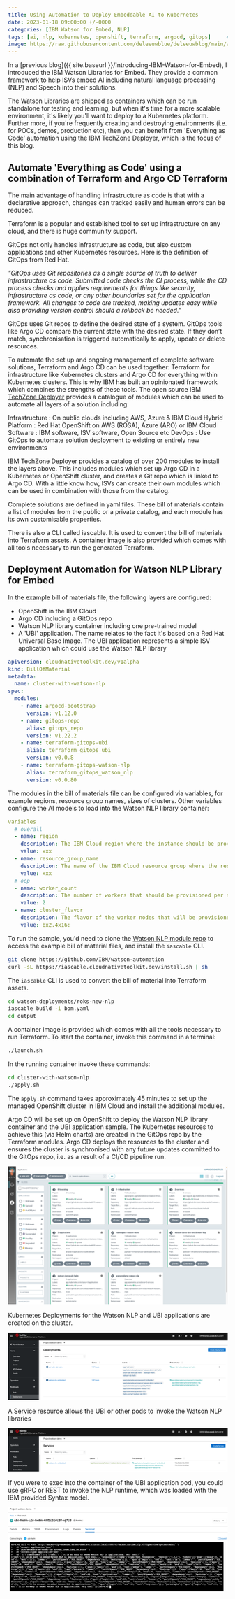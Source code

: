 ```yaml
---
title: Using Automation to Deploy Embeddable AI to Kubernetes
date: 2023-01-18 09:00:00 +/-0000
categories: [IBM Watson for Embed, NLP]
tags: [ai, nlp, kubernetes, openshift, terraform, argocd, gitops]     # TAG names should always be lowercase
image: https://raw.githubusercontent.com/deleeuwblue/deleeuwblog/main/assets/img/image.png/terraformAndArgo.png
---
```

In a [previous blog]({{ site.baseurl }}/Introducing-IBM-Watson-for-Embed), I introduced the IBM Watson Libraries for Embed.  They provide a common framework to help ISVs embed AI including natural language processing (NLP) and Speech into their solutions.

The Watson Libraries are shipped as containers which can be run standalone for testing and learning, but when it's time for a more scalable environment, it's likely you'll want to deploy to a Kubernetes platform.  Further more, if you're frequently creating and destroying environments (i.e. for POCs, demos, production etc), then you can benefit from 'Everything as Code' automation using the IBM TechZone Deployer, which is the focus of this blog.

## Automate 'Everything as Code' using a combination of Terraform and Argo CD Terraform

The main advantage of handling infrastructure as code is that with a declarative approach, changes can tracked easily and human errors can be reduced.  

Terraform is a popular and established tool to set up infrastructure on any cloud, and there is huge community support.

GitOps not only handles infrastructure as code, but also custom applications and other Kubernetes resources.  Here is the definition of GitOps from Red Hat.

*"GitOps uses Git repositories as a single source of truth to deliver infrastructure as code.  Submitted code checks the CI process, while the CD process checks and applies requirements for things like security, infrastructure as code, or any other boundaries set for the application framework.  All changes to code are tracked, making updates easy while also providing version control should a rollback be needed."*

GitOps uses Git repos to define the desired state of a system.  GitOps tools like Argo CD compare the current state with the desired state.  If they don’t match, synchronisation is triggered automatically to apply, update or delete resources.

To automate the set up and ongoing management of complete software solutions, Terraform and Argo CD can be used together: Terraform for infrastructure like Kubernetes clusters and Argo CD for everything within Kubernetes clusters.  This is why IBM has built an opinionated framework which combines the strengths of these tools.   The open source IBM [TechZone Deployer](https://github.com/cloud-native-toolkit/software-everywhere) provides a catalogue of modules which can be used to automate all layers of a solution including:

Infrastructure
: On public clouds including AWS, Azure & IBM Cloud
Hybrid Platform
: Red Hat OpenShift on AWS (ROSA), Azure (ARO) or IBM Cloud
Software
: IBM software, ISV software, Open Source etc
DevOps
: Use GitOps to automate solution deployment to existing or entirely new environments

IBM TechZone Deployer provides a catalog of over 200 modules to install the layers above.  This includes modules which set up Argo CD in a Kubernetes or OpenShift cluster, and creates a Git repo which is linked to Argo CD.  With a little know how, ISVs can create their own modules which can be used in combination with those from the catalog.

Complete solutions are defined in yaml files.  These bill of materials contain a list of modules from the public or a private catalog, and each module has its own customisable properties.

There is also a CLI called iascable.  It is used to convert the bill of materials into Terraform assets.  A container image is also provided which comes with all tools necessary to run the generated Terraform.

## Deployment Automation for Watson NLP Library for Embed

In the example bill of materials file, the following layers are configured:

* OpenShift in the IBM Cloud
* Argo CD including a GitOps repo
* Watson NLP library container including one pre-trained model
* A 'UBI' application.  The name relates to the fact it's based on a Red Hat Universal Base Image.  The UBI application represents a simple ISV application which could use the Watson NLP library

```yaml
apiVersion: cloudnativetoolkit.dev/v1alpha
kind: BillOfMaterial
metadata:
  name: cluster-with-watson-nlp
spec:
  modules:
    - name: argocd-bootstrap
      version: v1.12.0
    - name: gitops-repo
      alias: gitops_repo
      version: v1.22.2
    - name: terraform-gitops-ubi
      alias: terraform_gitops_ubi
      version: v0.0.8
    - name: terraform-gitops-watson-nlp
      alias: terraform_gitops_watson_nlp
      version: v0.0.80
```

The modules in the bill of materials file can be configured via variables, for example regions, resource group names, sizes of clusters.  Other variables configure the AI models to load into the Watson NLP library container:

```yaml
variables
  # overall
  - name: region
    description: The IBM Cloud region where the instance should be provisioned
    value: xxx
  - name: resource_group_name
    description: The name of the IBM Cloud resource group where the resources should be provisioned
    value: xxx
  # ocp
  - name: worker_count
    description: The number of workers that should be provisioned per subnet
    value: 2
  - name: cluster_flavor
    description: The flavor of the worker nodes that will be provisioned
    value: bx2.4x16:
```

To run the sample, you'd need to clone the [Watson NLP module repo](https://github.com/IBM/watson-automation) to access the example bill of material files, and install the `iascable` CLI.

```sh
git clone https://github.com/IBM/watson-automation
curl -sL https://iascable.cloudnativetoolkit.dev/install.sh | sh
```

The `iascable` CLI is used to convert the bill of material into Terraform assets.

```sh
cd watson-deployments/roks-new-nlp
iascable build -i bom.yaml
cd output 
```

A container image is provided which comes with all the tools necessary to run Terraform.  To start the container, invoke this command in a terminal:

```sh
./launch.sh
```

In the running container invoke these commands:

```sh
cd cluster-with-watson-nlp
./apply.sh
```

The `apply.sh` command takes approximately 45 minutes to set up the managed OpenShift cluster in IBM Cloud and install the additional modules.

Argo CD will be set up on OpenShift to deploy the Watson NLP library container and the UBI application sample.  The Kubernetes resources to achieve this (via Helm charts) are created in the GitOps repo by the Terraform modules.  Argo CD deploys the resources to the cluster and ensures the cluster is synchronised with any future updates committed to the GitOps repo, i.e. as a result of a CI/CD pipeline run.

![argoCDTZD](/assets/img/2023-1-18-Using-Automation-to-Deploy-Embeddable-AI/argoCDTZD.png)

Kubernetes Deployments for the Watson NLP and UBI applications are created on the cluster.  

![deploymentTZD](/assets/img/2023-1-18-Using-Automation-to-Deploy-Embeddable-AI/deploymentTZD.png)

A Service resource allows the UBI or other pods to invoke the Watson NLP libraries

![serviceTZD](/assets/img/2023-1-18-Using-Automation-to-Deploy-Embeddable-AI/serviceTZD.png)

If you were to exec into the container of the UBI application pod, you could use gRPC or REST to invoke the NLP runtime, which was loaded with the IBM provided Syntax model.

![testingSyntaxTZD](/assets/img/2023-1-18-Using-Automation-to-Deploy-Embeddable-AI/testingSyntaxTZD.png)